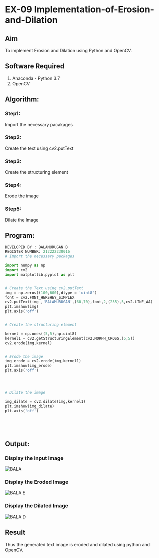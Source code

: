# EX-09 Implementation-of-Erosion-and-Dilation
## Aim
To implement Erosion and Dilation using Python and OpenCV.
## Software Required
1. Anaconda - Python 3.7
2. OpenCV
## Algorithm:
### Step1:
Import the necessary pacakages


### Step2:
Create the text using cv2.putText

### Step3:
Create the structuring element

### Step4:
Erode the image

### Step5:
Dilate the Image

 
## Program:

``` Python
DEVELOPED BY : BALAMURUGAN B
REGISTER NUMBER: 212222230016
# Import the necessary packages

import numpy as np
import cv2
import matplotlib.pyplot as plt


# Create the Text using cv2.putText
img = np.zeros((100,600),dtype = 'uint8')
font = cv2.FONT_HERSHEY_SIMPLEX
cv2.putText(img ,'BALAMURUGAN',(60,70),font,2,(255),5,cv2.LINE_AA)
plt.imshow(img)
plt.axis('off')


# Create the structuring element

kernel = np.ones((5,5),np.uint8)
kernel1 = cv2.getStructuringElement(cv2.MORPH_CROSS,(5,5))
cv2.erode(img,kernel)


# Erode the image
img_erode = cv2.erode(img,kernel1)
plt.imshow(img_erode)
plt.axis('off')




# Dilate the image

img_dilate = cv2.dilate(img,kernel1)
plt.imshow(img_dilate)
plt.axis('off')






```
## Output:

### Display the input Image
![BALA](https://github.com/BALA291/erosion--dilation/assets/120717501/1fb1eb65-2250-43e9-86ae-1c151e853642)

### Display the Eroded Image
![BALA E](https://github.com/BALA291/erosion--dilation/assets/120717501/41fa0355-5ca0-4190-b735-4f00c1fcd278)

### Display the Dilated Image
![BALA D](https://github.com/BALA291/erosion--dilation/assets/120717501/e5af666d-2ea4-40e2-9ba0-a374197b7822)


## Result
Thus the generated text image is eroded and dilated using python and OpenCV.
